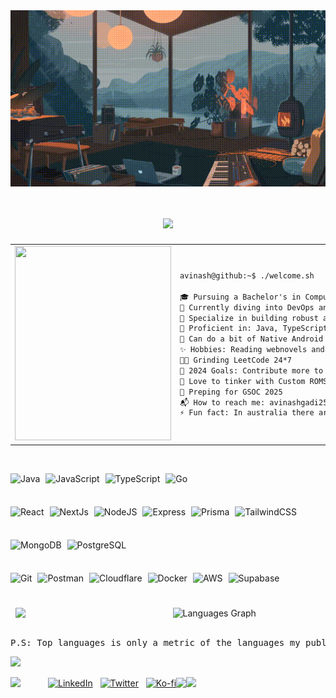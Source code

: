 <!-- IF YOU HAVE THE CONSCIENCE TO COPY THIS ATLEAST CONSIDER STARRING THE REPOSITORY -->

<!-- Main Top PC GIF -->

<div style="display: flex; justify-content: center;">
    <img src="https://github.com/SmoggyOwO/SmoggyOwO/blob/main/assets/We%20Heart%20It.gif" height="auto" width="100%" />
</div>

<div align="center">

<h1 align="center">
  <!-- Typing SVG by DenverCoder1 - https://github.com/DenverCoder1/readme-typing-svg -->
  <a href="https://github.com/avinashgadi">
    <img src="https://readme-typing-svg.demolab.com/?lines=Heyo,%20Avinash%20Here!;FullStack%20developer;DevOps%20Engineer;Web3%20Enthusiast&font=Raleway&center=true&width=440&height=50&color=CF41AE&vCenter=true&pause=420&size=30" /></a>
</h1>

</div>

<!-- About ME -->

<!-- About ME -->
<div align="center">
  <table border="0">
    <tr>
      <td width="30%">
        <img src="https://github.com/SmoggyOwO/SmoggyOwO/blob/main/assets/camp.gif" height="311" width="250">
      </td>
      <td width="70%" >

```markdown
avinash@github:~$ ./welcome.sh

🎓 Pursuing a Bachelor's in Computer Science
🌱 Currently diving into DevOps and GoLang
💼 Specialize in building robust and scalable server-side applications.
🌟 Proficient in: Java, TypeScript
🔎 Can do a bit of Native Android Development
✨ Hobbies: Reading webnovels and watching anime
👨‍💻 Grinding LeetCode 24*7
🥅 2024 Goals: Contribute more to Open Source projects.
👾 Love to tinker with Custom ROMS
🎯 Preping for GSOC 2025
📬 How to reach me: avinashgadi25@gmail.com
⚡ Fun fact: In australia there are 48 million kangaroos and in Uruguay there are 3,457,380 inhabitants. So if the kangaroos decide to invade Uruguay, each Uruguayan will have to fight 14 kangaroos.
```


</td>
    </tr>
  </table>
</div>

<!-- Technologies -->

<div style="display: flex;">
  <div style="display: flex; flex-direction: column;">
    <br/>
    <p align="center" style="display: flex; gap: 9px">
      <img src="https://ziadoua.github.io/m3-Markdown-Badges/badges/Java/java2.svg" alt="Java" height="25" />
      <img src="https://ziadoua.github.io/m3-Markdown-Badges/badges/Javascript/javascript2.svg" alt="JavaScript" height="25" />
      <img src="https://ziadoua.github.io/m3-Markdown-Badges/badges/TypeScript/typescript2.svg" alt="TypeScript" height="25" />
      <img src="https://ziadoua.github.io/m3-Markdown-Badges/badges/Go/go2.svg" alt="Go" height="25" />
    </p>
    <p align="center" style="display: flex; gap: 9px">
      <img src="https://ziadoua.github.io/m3-Markdown-Badges/badges/React/react2.svg" alt="React" height="25" />
      <img src="https://ziadoua.github.io/m3-Markdown-Badges/badges/NextJS/nextjs2.svg" alt="NextJs" height="25" />
      <img src="https://ziadoua.github.io/m3-Markdown-Badges/badges/NodeJS/nodejs2.svg" alt="NodeJS" height="25" />
      <img src="https://ziadoua.github.io/m3-Markdown-Badges/badges/Express/express2.svg" alt="Express" height="25" />
      <img src="https://ziadoua.github.io/m3-Markdown-Badges/badges/Prisma/prisma2.svg" alt="Prisma" height="25" />
      <img src="https://ziadoua.github.io/m3-Markdown-Badges/badges/TailwindCSS/tailwindcss2.svg" alt="TailwindCSS" height="25" />
    </p>
    <p align="center" style="display: flex; gap: 9px">
      <img src="https://ziadoua.github.io/m3-Markdown-Badges/badges/MongoDB/mongodb2.svg" alt="MongoDB" height="25" />
      <img src="https://ziadoua.github.io/m3-Markdown-Badges/badges/PostgreSQL/postgresql2.svg" alt="PostgreSQL" height="25" />
    </p>
    <p align="center" style="display: flex; gap: 9px">
      <!-- Version Control -->
      <img src="https://ziadoua.github.io/m3-Markdown-Badges/badges/Git/git2.svg" alt="Git" height="25" />
      <!-- API Testing & Development -->
      <img src="https://ziadoua.github.io/m3-Markdown-Badges/badges/Postman/postman2.svg" alt="Postman" height="25" />
      <!-- Deployment & Hosting -->
      <img src="https://ziadoua.github.io/m3-Markdown-Badges/badges/Cloudflare/cloudflare2.svg" alt="Cloudflare" height="25" />
      <!-- Containerization & Cloud Services -->
      <img src="https://ziadoua.github.io/m3-Markdown-Badges/badges/Docker/docker2.svg" alt="Docker" height="25" />
      <img src="https://ziadoua.github.io/m3-Markdown-Badges/badges/AWS/aws2.svg" alt="AWS" height="25" />
      <!-- Database & Authentication -->
      <img src="https://ziadoua.github.io/m3-Markdown-Badges/badges/Supabase/supabase2.svg" alt="Supabase" height="25" />
    </p>
  </div>
</div>

<br/>

<!-- Github Stat -->

<div style="display: flex; align-items: center; justify-content: center;">
  <img width="50%" height="auto" src="./github-metrics.svg" alt=" " />
  <img width="47% height="auto" src="https://github-readme-stats-git-masterrstaa-rickstaa.vercel.app/api/top-langs/?username=avinashgadi&langs_count=6&count_private=true&layout=compact&theme=transparent&hide_rank=false&border_radius=10&hide_border=true&text_color=a3a3a3" alt="Languages Graph" />
</div>

<br/>

  
<pre>
P.S: Top languages is only a metric of the languages my public code consists of and doesn't reflect my experience or skill level.
</pre>

<!--START_SECTION_PROFILE_VIEWS:readme-info-->
<!--END_SECTION_PROFILE_VIEWS:readme-info-->

<!--START_SECTION_LINES_OF_CODE:readme-info-->
<!--END_SECTION_LINES_OF_CODE:readme-info-->

<!--START_CONTRIBUTIONS:readme-info-->
<!--END_CONTRIBUTIONS:readme-info-->

<!--START_SECTION_DAILY_COMMIT:readme-info-->
<!--END_SECTION_DAILY_COMMIT:readme-info-->

<!--START_SECTION_WEEKLY_COMMIT:readme-info-->
<!--END_SECTION_WEEKLY_COMMIT:readme-info-->

<!--START_SECTION_LANGUAGE:readme-info-->
<!--END_SECTION_LANGUAGE:readme-info-->
  
![](https://user-images.githubusercontent.com/73097560/115834477-dbab4500-a447-11eb-908a-139a6edaec5c.gif)

<!-- Social icons section -->

<div style="display: flex;">
    <img align="left" src="https://slackmojis.com/emojis/7248-baby-yoda-soup/download" width="60" style>
    <div style="display: flex; align-items: center;">
        <a href="https://www.linkedin.com/in/adityasingh4149/"><img width="32px" alt="LinkedIn" title="LinkedIn" src="https://i.imgur.com/yRpa1dQ.png"/></a>
        &#8287;&#8287;&#8287;
        <a href="https://x.com/_SmoggyOwO_"><img width="32px" alt="Twitter" title="Twitter" src="https://i.imgur.com/AixJgnm.png"/></a>
        &#8287;&#8287;&#8287;
        <a href="https://ko-fi.com/"><img width="32px" alt="Ko-fi" title="Buy me a coffee" src="https://i.imgur.com/PpLeD3K.png"/></a>
        <img align="right" src="https://spotify-recently-played-readme.vercel.app/api?user=31if564w5fubh3m6t45b5dd5hcae&count=1">
        <br/>
        <a href="https://visitcount.itsvg.in">
           <img src="https://komarev.com/ghpvc/?username=smoggyowo&color=E05676" />
        </a>
    </div>
</div>

<!-- <div align="center" style="display: flex;">
  <img src="https://leetcard.jacoblin.cool/DashingAdi?theme=dark&font=Roboto&ext=contest&border=0&radius=20&animations=true">
  <img src="https://spotify-github-profile.kittinanx.com/api/view?uid=31if564w5fubh3m6t45b5dd5hcae&cover_image=true&theme=compact&show_offline=false&background_color=121212&interchange=false&bar_color=#101010&bar_color_cover=false">
</div> -->
